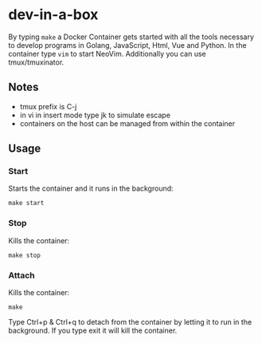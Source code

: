 # dev-in-a-box

By typing `make` a Docker Container gets started with all the tools necessary to develop programs in Golang, JavaScript, Html, Vue and Python. In the container type `vim` to start NeoVim. Additionally you can use tmux/tmuxinator.

## Notes

* tmux prefix is C-j
* in vi in insert mode type jk to simulate escape  
* containers on the host can be managed from within the container 

## Usage

### Start

Starts the container and it runs in the background:

```shell
make start
```

### Stop

Kills the container:

```shell
make stop
```

### Attach

Kills the container:

```shell
make 
```

Type Ctrl+p & Ctrl+q to detach from the container by letting it to run in the background. If you type exit it will kill the container.
